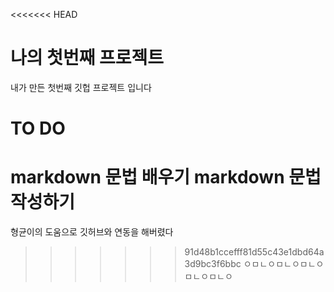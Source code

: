 <<<<<<< HEAD
# 나의 첫번째 프로젝트

내가 만든 첫번째 깃헙 프로젝트 입니다

# TO DO
markdown 문법 배우기
markdown 문법 작성하기
=======
형균이의 도움으로 깃허브와 연동을 해버렸다
>>>>>>> 91d48b1ccefff81d55c43e1dbd64a3d9bc3f6bbc
ㅇㅁㄴㅇㅁㄴㅇㅁㄴㅇㅁㄴㅇㅁㄴㅇ